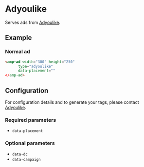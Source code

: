 <!---
Copyright 2017 The AMP HTML Authors. All Rights Reserved.

Licensed under the Apache License, Version 2.0 (the "License");
you may not use this file except in compliance with the License.
You may obtain a copy of the License at

      http://www.apache.org/licenses/LICENSE-2.0

Unless required by applicable law or agreed to in writing, software
distributed under the License is distributed on an "AS-IS" BASIS,
WITHOUT WARRANTIES OR CONDITIONS OF ANY KIND, either express or implied.
See the License for the specific language governing permissions and
limitations under the License.
-->
# Adyoulike

Serves ads from [Adyoulike](https://www.adyoulike.com/).

## Example

### Normal ad

```html
<amp-ad width="300" height="250"
      type="adyoulike"
      data-placement=""
</amp-ad>
```

## Configuration

For configuration details and to generate your tags,  please contact [Adyoulike](https://www.adyoulike.com/#contact).

### Required parameters

- `data-placement`

### Optional parameters

- `data-dc`
- `data-campaign`

